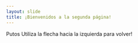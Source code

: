 ```yaml
---
layout: slide
title: ¡Bienvenidos a la segunda página!
---
```

Putos
Utiliza la flecha hacia la izquierda para volver!
